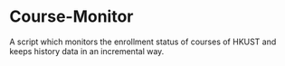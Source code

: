 # Course-Monitor
A script which monitors the enrollment status of courses of HKUST and keeps history data in an incremental way.
